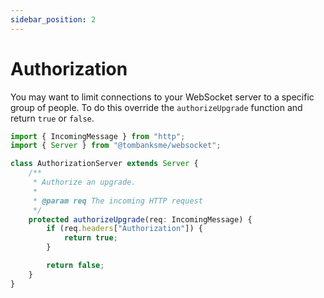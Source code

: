 ```yaml
---
sidebar_position: 2
---
```


# Authorization

You may want to limit connections to your WebSocket server to a specific group of people. To do this override the `authorizeUpgrade` function and return `true` or `false`.

```typescript title="/src/AuthorizationServer.ts"
import { IncomingMessage } from "http";
import { Server } from "@tombanksme/websocket";

class AuthorizationServer extends Server {
	/**
	 * Authorize an upgrade.
	 *
	 * @param req The incoming HTTP request
	 */
	protected authorizeUpgrade(req: IncomingMessage) {
		if (req.headers["Authorization"]) {
			return true;
		}

		return false;
	}
}
```
